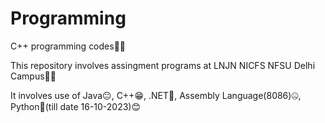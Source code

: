 # Programming
C++ programming codes🧑‍💻

This repository involves assingment programs at LNJN NICFS NFSU Delhi Campus🏫🎒

It involves use of Java😐, C++😁, .NET🫤, Assembly Language(8086)🤐, Python🤔(till date 16-10-2023)😊
